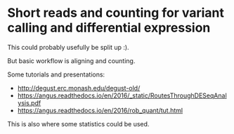# Short reads and counting for variant calling and differential expression

This could probably usefully be split up :).

But basic workflow is aligning and counting.

Some tutorials and presentations:

* http://degust.erc.monash.edu/degust-old/
* https://angus.readthedocs.io/en/2016/_static/RoutesThroughDESeqAnalysis.pdf
* https://angus.readthedocs.io/en/2016/rob_quant/tut.html

This is also where some statistics could be used.
